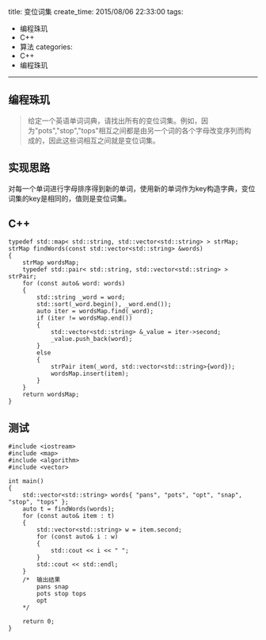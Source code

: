 title: 变位词集
create_time: 2015/08/06 22:33:00
tags:
- 编程珠玑
- C++
- 算法
categories:
- C++
- 编程珠玑

---
## 编程珠玑
> 给定一个英语单词词典，请找出所有的变位词集。例如，因为"pots","stop","tops"相互之间都是由另一个词的各个字母改变序列而构成的，因此这些词相互之间就是变位词集。

## 实现思路
对每一个单词进行字母排序得到新的单词，使用新的单词作为key构造字典，变位词集的key是相同的，值则是变位词集。

## C++
	typedef std::map< std::string, std::vector<std::string> > strMap;
	strMap findWords(const std::vector<std::string> &words)
	{
	    strMap wordsMap;
	    typedef std::pair< std::string, std::vector<std::string> > strPair;
	    for (const auto& word: words)
	    {
	        std::string _word = word;
	        std::sort(_word.begin(), _word.end());
	        auto iter = wordsMap.find(_word);
	        if (iter != wordsMap.end())
	        {
	            std::vector<std::string> &_value = iter->second;
	            _value.push_back(word);
	        }
	        else
	        {
	            strPair item(_word, std::vector<std::string>{word});
	            wordsMap.insert(item);
	        }
	    }
	    return wordsMap;
	}
	
## 测试
	#include <iostream>
	#include <map>
	#include <algorithm>
	#include <vector>
	
	int main()
	{
	    std::vector<std::string> words{ "pans", "pots", "opt", "snap", "stop", "tops" };
	    auto t = findWords(words);
	    for (const auto& item : t)
	    {
	        std::vector<std::string> w = item.second;
	        for (const auto& i : w)
	        {
	            std::cout << i << " ";
	        }
	        std::cout << std::endl;
	    }
	    /*  输出结果
	    	pans snap
	    	pots stop tops
	    	opt
	    */

	    return 0;
	}